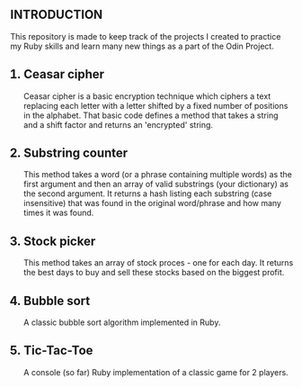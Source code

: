 ## INTRODUCTION

This repository is made to keep track of the projects I created to practice my Ruby skills and learn many new things as a part of the Odin Project.
<ol>

## <li> Ceasar cipher 

Ceasar cipher is a basic encryption technique which ciphers a text replacing each letter with a letter shifted by a fixed number of positions in the alphabet. That basic code defines a method that takes a string and a shift factor and returns an 'encrypted' string. </li>

## <li>Substring counter

 This method takes a word (or a phrase containing multiple words) as the first argument and then an array of valid substrings (your dictionary) as the second argument. It returns a hash listing each substring (case insensitive) that was found in the original word/phrase and how many times it was found.
</li>

## <li>Stock picker

 This method takes an array of stock proces - one for each day. It returns the best days to buy and sell these stocks based on the biggest profit.
</li>

## <li> Bubble sort

A classic bubble sort algorithm implemented in Ruby.
</li>

## <li> Tic-Tac-Toe
A console (so far) Ruby implementation of a classic game for 2 players.

</ol>